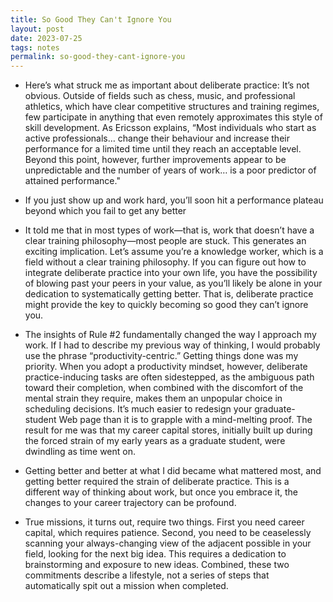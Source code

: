 ```yaml
---
title: So Good They Can't Ignore You
layout: post
date: 2023-07-25
tags: notes
permalink: so-good-they-cant-ignore-you
---
```

<ul><li><p class="body"><span>Here’s what struck me as important about deliberate practice: It’s not obvious. Outside of fields such as chess, music, and professional athletics, which have clear competitive structures and training regimes, few participate in anything that even remotely approximates this style of skill development. As Ericsson explains, “Most individuals who start as active professionals… change their behaviour and increase their performance for a limited time until they reach an acceptable level. Beyond this point, however, further improvements appear to be unpredictable and the number of years of work… is a poor predictor of attained performance."</span></p></li><li><p class="body"><span>If you just show up and work hard, you’ll soon hit a performance plateau beyond which you fail to get any better</span></p></li><li><p class="body"><span>It told me that in most types of work—that is, work that doesn’t have a clear training philosophy—most people are stuck. This generates an exciting implication. Let’s assume you’re a knowledge worker, which is a field without a clear training philosophy. If you can figure out how to integrate deliberate practice into your own life, you have the possibility of blowing past your peers in your value, as you’ll likely be alone in your dedication to systematically getting better. That is, deliberate practice might provide the key to quickly becoming so good they can’t ignore you.</span></p></li><li><p class="body"><span>The insights of Rule #2 fundamentally changed the way I approach my work. If I had to describe my previous way of thinking, I would probably use the phrase “productivity-centric.” Getting things done was my priority. When you adopt a productivity mindset, however, deliberate practice-inducing tasks are often sidestepped, as the ambiguous path toward their completion, when combined with the discomfort of the mental strain they require, makes them an unpopular choice in scheduling decisions. It’s much easier to redesign your graduate-student Web page than it is to grapple with a mind-melting proof. The result for me was that my career capital stores, initially built up during the forced strain of my early years as a graduate student, were dwindling as time went on.</span></p></li><li><p class="body"><span>Getting better and better at what I did became what mattered most, and getting better required the strain of deliberate practice. This is a different way of thinking about work, but once you embrace it, the changes to your career trajectory can be profound.</span></p></li><li><p class="body"><span>True missions, it turns out, require two things. First you need career capital, which requires patience. Second, you need to be ceaselessly scanning your always-changing view of the adjacent possible in your field, looking for the next big idea. This requires a dedication to brainstorming and exposure to new ideas. Combined, these two commitments describe a lifestyle, not a series of steps that automatically spit out a mission when completed.</span></p></li></ul>